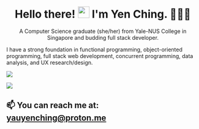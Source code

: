 <h1 align='center'>Hello there! <img src="https://emojipedia-us.s3.amazonaws.com/source/noto-emoji-animations/344/waving-hand_light-skin-tone_1f44b-1f3fb_1f3fb.gif" height=30> I'm Yen Ching. 👩🏻‍💻</h1>

<p align='center'>A Computer Science graduate (she/her) from Yale-NUS College in Singapore and budding full stack developer.</p>

I have a strong foundation in functional programming, object-oriented programming, full stack web development, concurrent programming, data analysis, and UX research/design.

<div align='left'>
  <p><a href="https://github.com/yauyenching"><img src="https://github-readme-stats.vercel.app/api?username=yauyenching&show_icons=true&theme=rose_pine"></a></p>
  <p><a href="https://github.com/yauyenching"><img src="https://github-readme-stats.vercel.app/api/top-langs/?username=yauyenching&theme=rose_pine&layout=compact"></a></p>
</div>

<h2 align='left'>📫 You can reach me at: <a href='mailto:yauyenching@proton.me'>yauyenching@proton.me</a></h3>
